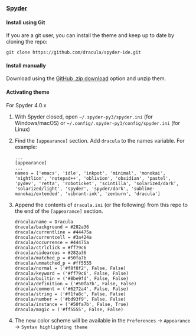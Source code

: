 ### [Spyder](https://www.spyder-ide.org/)

#### Install using Git

If you are a git user, you can install the theme and keep up to date by cloning the repo:

    git clone https://github.com/dracula/spyder-ide.git

#### Install manually

Download using the [GitHub .zip download](https://github.com/dracula/spyder-ide/archive/master.zip) option and unzip them.

#### Activating theme

For Spyder 4.0.x

1. With Spyder closed, open `~/.spyder-py3/spyder.ini` (for Windows/macOS) or `~/.config/.spyder-py3/config/spyder.ini` (for Linux)
2. Find the `[appearance]` section. Add `dracula` to the names variable. For example:

    ```
    ...
    [appearance]
    ...
    names = ['emacs', 'idle', 'inkpot', 'minimal', 'monokai', 'nightlion', 'notepad++', 'oblivion', 'obsidian', 'pastel', 'pydev', 'retta', 'roboticket', 'scintilla', 'solarized/dark', 'solarized/light', 'spyder', 'spyder/dark', 'sublime-monokai/extended', 'vibrant-ink', 'zenburn', 'dracula']
    ```

3. Append the contents of `dracula.ini` (or the following) from this repo to the end of the `[appearance]` section.

    ```
    dracula/name = Dracula
    dracula/background = #282a36
    dracula/currentline = #44475a
    dracula/currentcell = #3a424a
    dracula/occurrence = #44475a
    dracula/ctrlclick = #ff79c6
    dracula/sideareas = #282a36
    dracula/matched_p = #50fa7b
    dracula/unmatched_p = #ff5555
    dracula/normal = ('#f8f8f2', False, False)
    dracula/keyword = ('#ff79c6', False, False)
    dracula/builtin = ('#8be9fd', False, False)
    dracula/definition = ('#50fa7b', False, False)
    dracula/comment = ('#6272a4', False, False)
    dracula/string = ('#f1fa8c', False, False)
    dracula/number = ('#bd93f9', False, False)
    dracula/instance = ('#50fa7b', False, True)
    dracula/magic = ('#ff5555', False, False)
    ```

4. The new color scheme will be available in the `Preferences` -> `Appearance` -> `Syntax highlighting theme`
